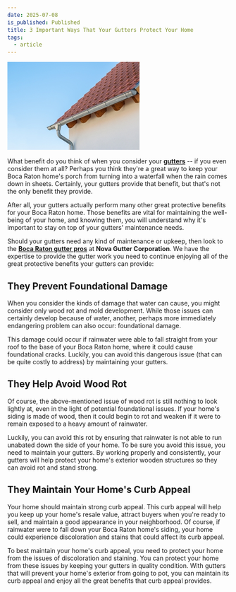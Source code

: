 ```yaml
---
date: 2025-07-08
is_published: Published
title: 3 Important Ways That Your Gutters Protect Your Home
tags:
  - article
---
```

![](../media/tips-seamless-gutters-boca-raton-fl.jpg)

What benefit do you think of when you consider your [**gutters**](https://novagutter.com/#residential-gutter-installation) -- if you even consider them at all? Perhaps you think they're a great way to keep your Boca Raton home's porch from turning into a waterfall when the rain comes down in sheets. Certainly, your gutters provide that benefit, but that's not the only benefit they provide.

After all, your gutters actually perform many other great protective benefits for your Boca Raton home. Those benefits are vital for maintaining the well-being of your home, and knowing them, you will understand why it's important to stay on top of your gutters' maintenance needs.

Should your gutters need any kind of maintenance or upkeep, then look to the [**Boca Raton gutter pros**](https://novagutter.com/) at **Nova Gutter Corporation**. We have the expertise to provide the gutter work you need to continue enjoying all of the great protective benefits your gutters can provide:

## They Prevent Foundational Damage

When you consider the kinds of damage that water can cause, you might consider only wood rot and mold development. While those issues can certainly develop because of water, another, perhaps more immediately endangering problem can also occur: foundational damage.

This damage could occur if rainwater were able to fall straight from your roof to the base of your Boca Raton home, where it could cause foundational cracks. Luckily, you can avoid this dangerous issue (that can be quite costly to address) by maintaining your gutters.

## They Help Avoid Wood Rot

Of course, the above-mentioned issue of wood rot is still nothing to look lightly at, even in the light of potential foundational issues. If your home's siding is made of wood, then it could begin to rot and weaken if it were to remain exposed to a heavy amount of rainwater.

Luckily, you can avoid this rot by ensuring that rainwater is not able to run unabated down the side of your home. To be sure you avoid this issue, you need to maintain your gutters. By working properly and consistently, your gutters will help protect your home's exterior wooden structures so they can avoid rot and stand strong.

## They Maintain Your Home's Curb Appeal

Your home should maintain strong curb appeal. This curb appeal will help you keep up your home's resale value, attract buyers when you're ready to sell, and maintain a good appearance in your neighborhood. Of course, if rainwater were to fall down your Boca Raton home's siding, your home could experience discoloration and stains that could affect its curb appeal.

To best maintain your home's curb appeal, you need to protect your home from the issues of discoloration and staining. You can protect your home from these issues by keeping your gutters in quality condition. With gutters that will prevent your home's exterior from going to pot, you can maintain its curb appeal and enjoy all the great benefits that curb appeal provides.